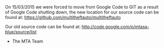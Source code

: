 On 15/03/2015 we were forced to move from Google Code to GIT as a result of Google Code shutting down, the new location for our source code can be found at: https://github.com/multitheftauto/multitheftauto

Our old source code can be found at: http://code.google.com/p/mtasa-blue/source/list

- The MTA Team
